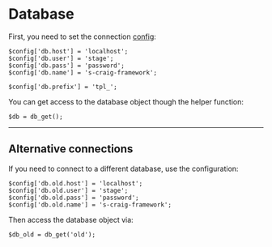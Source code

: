 
# Database

First, you need to set the connection [config](../../doc/setup/config.md):

	$config['db.host'] = 'localhost';
	$config['db.user'] = 'stage';
	$config['db.pass'] = 'password';
	$config['db.name'] = 's-craig-framework';

	$config['db.prefix'] = 'tpl_';

You can get access to the database object though the helper function:

	$db = db_get();

---

## Alternative connections

If you need to connect to a different database, use the configuration:

	$config['db.old.host'] = 'localhost';
	$config['db.old.user'] = 'stage';
	$config['db.old.pass'] = 'password';
	$config['db.old.name'] = 's-craig-framework';

Then access the database object via:

	$db_old = db_get('old');
